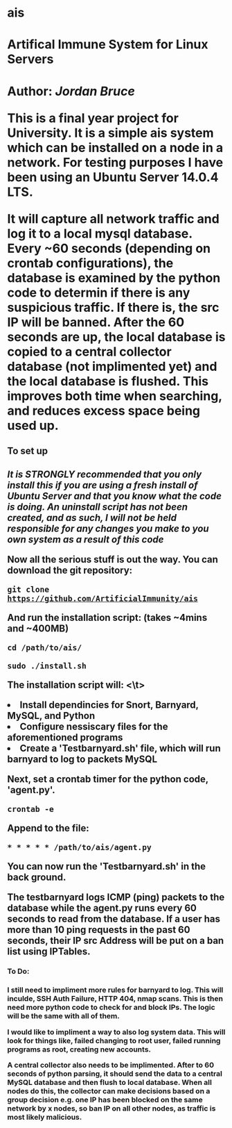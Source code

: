 # ais
<h1>Artifical Immune System for Linux Servers<h1>

Author: <i>Jordan Bruce</i>

This is a final year project for University. It is a simple ais system which can be installed on a node in a network. For testing purposes I have been using an Ubuntu Server 14.0.4 LTS. 

It will capture all network traffic and log it to a local mysql database. Every ~60 seconds (depending on crontab configurations), the database is examined by the python code to determin if there is any suspicious traffic. If there is, the src IP will be banned. After the 60 seconds are up, the local database is copied to a central collector database (not implimented yet) and the local database is flushed. This improves both time when searching, and reduces excess space being used up.

<h2>To set up<h2>

<b><i>It is STRONGLY recommended that you only install this if you are using a fresh install of Ubuntu Server and that you know what the code is doing. An uninstall script has not been created, and as such, I will not be held responsible for any changes you make to you own system as a result of this code</i></b>

Now all the serious stuff is out the way. You can download the git repository:

<code>git clone https://github.com/ArtificialImmunity/ais</code>

And run the installation script:
(takes ~4mins and ~400MB)

<code>cd /path/to/ais/</code>

<code>sudo ./install.sh</code>

The installation script will:
    <\t><li>Install dependincies for Snort, Barnyard, MySQL, and Python</li>
    <li>Configure nessiscary files for the aforementioned programs</li>
    <li>Create a 'Testbarnyard.sh' file, which will run barnyard to log to packets MySQL</li>
    

Next, set a crontab timer for the python code, 'agent.py'.

<code>crontab -e</code>

Append to the file:

<code>* * * * * /path/to/ais/agent.py</code>

You can now run the 'Testbarnyard.sh' in the back ground.

The testbarnyard logs ICMP (ping) packets to the database while the agent.py runs every 60 seconds to read from the database. If a user has more than 10 ping requests in the past 60 seconds, their IP src Address will be put on a ban list using IPTables.


<h3>To Do:<h3>

I still need to impliment more rules for barnyard to log. This will inculde, SSH Auth Failure, HTTP 404, nmap scans. This is then need more python code to check for and block IPs. The logic will be the same with all of them.

I would like to impliment a way to also log system data. This will look for things like, failed changing to root user, failed running programs as root, creating new accounts.

A central collector also needs to be implimented. After to 60 seconds of python parsing, it should send the data to a central MySQL database and then flush to local database. When all nodes do this, the collector can make decisions based on a group decision e.g. one IP has been blocked on the same network by x nodes, so ban IP on all other nodes, as traffic is most likely malicious. 

